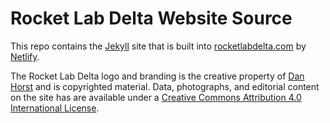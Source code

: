 # Rocket Lab Delta Website Source

This repo contains the [Jekyll][1] site that is built into [rocketlabdelta.com][2] by [Netlify][3].

The Rocket Lab Delta logo and branding is the creative property of [Dan Horst][4] and is copyrighted material.
Data, photographs, and editorial content on the site has are available under a [Creative Commons Attribution 4.0 International License][5].

[1]: https://jekyllrb.com/
[2]: https://rocketlabdelta.com/
[3]: https://www.netlify.com/
[4]: https://www.danhorst.com/
[5]: http://creativecommons.org/licenses/by/4.0/

